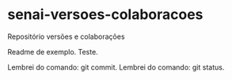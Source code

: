 # senai-versoes-colaboracoes
Repositório versões e colaborações

Readme de exemplo. Teste.


Lembrei do comando: git commit.
Lembrei do comando: git status.
